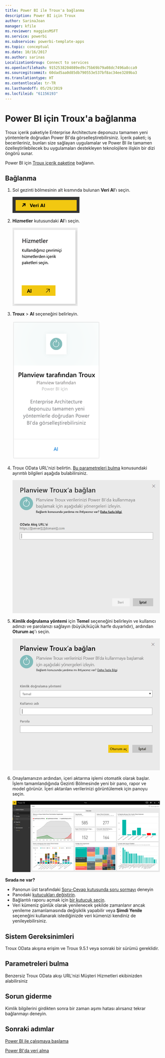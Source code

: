 ```yaml
---
title: Power BI ile Troux'a bağlanma
description: Power BI için Troux
author: SarinaJoan
manager: kfile
ms.reviewer: maggiesMSFT
ms.service: powerbi
ms.subservice: powerbi-template-apps
ms.topic: conceptual
ms.date: 10/16/2017
ms.author: sarinas
LocalizationGroup: Connect to services
ms.openlocfilehash: 9152538204089ed9c75b69b79a08dc7496a8cca9
ms.sourcegitcommit: 60dad5aa0d85db790553e537bf8ac34ee3289ba3
ms.translationtype: HT
ms.contentlocale: tr-TR
ms.lasthandoff: 05/29/2019
ms.locfileid: "61156193"
---
```

# <a name="connect-to-troux-for-power-bi"></a>Power BI için Troux'a bağlanma
Troux içerik paketiyle Enterprise Architecture deponuzu tamamen yeni yöntemlerle doğrudan Power BI'da görselleştirebilirsiniz. İçerik paketi; iş becerileriniz, bunları size sağlayan uygulamalar ve Power BI ile tamamen özelleştirilebilecek bu uygulamaları destekleyen teknolojilere ilişkin bir dizi öngörü sunar.

Power BI için [Troux içerik paketine](https://app.powerbi.com/getdata/services/troux) bağlanın.

## <a name="how-to-connect"></a>Bağlanma
1. Sol gezinti bölmesinin alt kısmında bulunan **Veri Al**'ı seçin.
   
   ![](media/service-connect-to-troux/getdata.png)
2. **Hizmetler** kutusundaki **Al**'ı seçin.
   
   ![](media/service-connect-to-troux/services.png)
3. **Troux** \>  **Al** seçeneğini belirleyin.
   
   ![](media/service-connect-to-troux/troux.png)
4. Troux OData URL'nizi belirtin. [Bu parametreleri bulma](#FindingParams) konusundaki ayrıntılı bilgileri aşağıda bulabilirsiniz.
   
   ![](media/service-connect-to-troux/params.png)
5. **Kimlik doğrulama yöntemi** için **Temel** seçeneğini belirleyin ve kullanıcı adınızı ve parolanızı sağlayın (büyük/küçük harfe duyarlıdır), ardından **Oturum aç**'ı seçin.
   
    ![](media/service-connect-to-troux/creds.png)
6. Onaylamanızın ardından, içeri aktarma işlemi otomatik olarak başlar. İşlem tamamlandığında Gezinti Bölmesinde yeni bir pano, rapor ve model görünür. İçeri aktarılan verilerinizi görüntülemek için panoyu seçin.
   
     ![](media/service-connect-to-troux/dashboard.png)

**Sırada ne var?**

* Panonun üst tarafındaki [Soru-Cevap kutusunda soru sormayı](consumer/end-user-q-and-a.md) deneyin
* Panodaki [kutucukları değiştirin](service-dashboard-edit-tile.md).
* Bağlantılı raporu açmak için [bir kutucuk seçin](consumer/end-user-tiles.md).
* Veri kümeniz günlük olarak yenilenecek şekilde zamanlanır ancak yenileme zamanlamasında değişiklik yapabilir veya **Şimdi Yenile** seçeneğini kullanarak istediğinizde veri kümenizi kendiniz de yenileyebilirsiniz.

## <a name="system-requirements"></a>Sistem Gereksinimleri
Troux OData akışına erişim ve Troux 9.5.1 veya sonraki bir sürümü gereklidir.

<a name="FindingParams"></a>

## <a name="finding-parameters"></a>Parametreleri bulma
Benzersiz Troux OData akışı URL'nizi Müşteri Hizmetleri ekibinizden alabilirsiniz

## <a name="troubleshooting"></a>Sorun giderme
Kimlik bilgilerini girdikten sonra bir zaman aşımı hatası alırsanız tekrar bağlanmayı deneyin.

## <a name="next-steps"></a>Sonraki adımlar
[Power BI ile çalışmaya başlama](service-get-started.md)

[Power BI'da veri alma](service-get-data.md)


